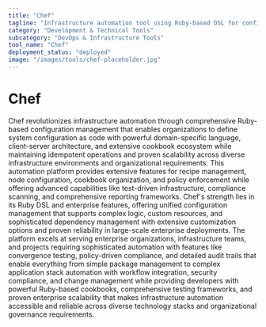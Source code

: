 ```yaml
---
title: "Chef"
tagline: "Infrastructure automation tool using Ruby-based DSL for configuration"
category: "Development & Technical Tools"
subcategory: "DevOps & Infrastructure Tools"
tool_name: "Chef"
deployment_status: "deployed"
image: "/images/tools/chef-placeholder.jpg"
---
```


# Chef

Chef revolutionizes infrastructure automation through comprehensive Ruby-based configuration management that enables organizations to define system configuration as code with powerful domain-specific language, client-server architecture, and extensive cookbook ecosystem while maintaining idempotent operations and proven scalability across diverse infrastructure environments and organizational requirements. This automation platform provides extensive features for recipe management, node configuration, cookbook organization, and policy enforcement while offering advanced capabilities like test-driven infrastructure, compliance scanning, and comprehensive reporting frameworks. Chef's strength lies in its Ruby DSL and enterprise features, offering unified configuration management that supports complex logic, custom resources, and sophisticated dependency management with extensive customization options and proven reliability in large-scale enterprise deployments. The platform excels at serving enterprise organizations, infrastructure teams, and projects requiring sophisticated automation with features like convergence testing, policy-driven compliance, and detailed audit trails that enable everything from simple package management to complex application stack automation with workflow integration, security compliance, and change management while providing developers with powerful Ruby-based cookbooks, comprehensive testing frameworks, and proven enterprise scalability that makes infrastructure automation accessible and reliable across diverse technology stacks and organizational governance requirements.